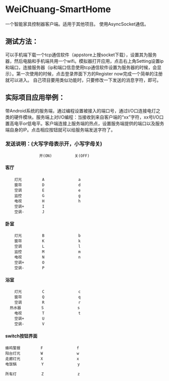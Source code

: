 # WeiChuang-SmartHome
一个智能家具控制器客户端。适用于其他项目。
使用AsyncSocket通信。
## 测试方法：
可以手机端下载一个tcp通信软件（appstore上搜socket下载），设置其为服务器，然后电脑和手机端共用一个wifi。模拟器打开应用，点击右上角Setting设置ip和端口，连接服务器（ip和端口信息使用tcp通信软件设置为服务器的时候，会显示）。第一次使用的时候，点击登录界面下方的Register now完成一个简单的注册就可以进入。
自己项目要用类似功能时，只要修改一下发送的消息字符，即可。

## 实际项目应用举例：
带Android系统的服务端，通过编程设置被接入的端口号，通过I/O口连接电灯之类的硬件模块。服务端上对I/O编程：当接收到来自客户端的“xx”字符，xx号I/O口置高电平or低电平。客户端连接上服务端的热点，设置服务端提供的端口以及服务端自身的IP。点击相应按钮就可以给服务端发送字符了。


### 发送说明：(大写字母表示开，小写字母关)
                   开(ON)          关(OFF)
#### 客厅
        灯光         A               a
        窗帘         D               d
        空调         E               e
        监控         G               g
        电视         H               h
        空调+        I
        空调-        J

#### 卧室
        灯光         B               b
        窗帘         K               k
        空调         L               l
        监控         M               m
        电视         N               n
        空调+        O
        空调-        P

#### 浴室
        灯光         C               c
        窗帘         Q               q
        空调         R               r
      热水器         S               s
        电视         T               t
        空调+        U 
        空调-        V
#### switch按钮界面
	蜂鸣警报         F               f
	阳台灯光         W               w 
	走廊灯光         X               x
	电饭锅           Y               y

	所有灯           Z               z
